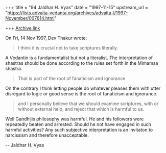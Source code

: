+++
title = "94 Jaldhar H. Vyas"
date = "1997-11-15"
upstream_url = "https://lists.advaita-vedanta.org/archives/advaita-l/1997-November/007614.html"

+++
[Archive link](https://lists.advaita-vedanta.org/archives/advaita-l/1997-November/007614.html)

On Fri, 14 Nov 1997, Dev Thakur wrote:

> I think it is crucial not to take scriptures literally.

A Vedantin is a fundamentalist but not a literalist.  The interpretation
of shastras should be done according to the rules set forth in the Mimamsa
shastra.

> That is part of the
> root of fanaticism and ignorance

On the contrary I think letting people do whatever pleases them with utter
disregard to logic or good sense is the root of fanaticism and ignorance.

> and I personally believe that we should
> examine scriptures, with or without external help, and reject that which is
> harmful to us.
>

Well Gandhijis philosophy was harmful.  He and his followers were
repeatedly beaten and arrested.  Should he not have engaged in such
harmful activities?  Any such subjective interpretation is an invitaton to
narcissism and therefore unacceptable.

--
Jaldhar H. Vyas <jaldhar at braincells.com>

